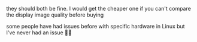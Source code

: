 they should both be fine. I would get the cheaper one if you can't compare the display image quality before buying

some people have had issues before with specific hardware in Linux but I've never had an issue 🤷‍♂
